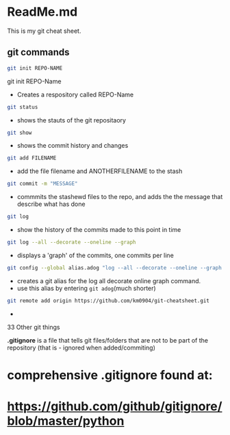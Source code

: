 # ReadMe.md

This is my git cheat sheet.



## git commands

```bash
git init REPO-NAME
```

git init REPO-Name 
- Creates a respository called REPO-Name

```BASH
git status
```

- shows the stauts of the git repositaory


```Bash
git show
```
 
- shows the commit history and changes

```bash
git add FILENAME
```

- add the file filename and ANOTHERFILENAME to the stash 

```bash 
git commit -m "MESSAGE"
```
 
- commmits the stashewd files to the repo, and adds the the message that describe what has done

```Bash 
git log
```

- show the history of the commits made to this point in time

```Bash
git log --all --decorate --oneline --graph
```

- displays a 'graph' of the commits, one commits per line

```Bash
git config --global alias.adog "log --all --decorate --oneline --graph
```

- creates a git alias for the log all decorate online graph command.
- use this alias by entering `git adog`(much shorter)

```Bash
git remote add origin https://github.com/km0904/git-cheatsheet.git
```

- 

33 Other git things

**.gitignore** is a file that tells git files/folders that are not to be part of the repository (that is - ignored when added/commiting)

# comprehensive .gitignore found at:
# https://github.com/github/gitignore/blob/master/python
